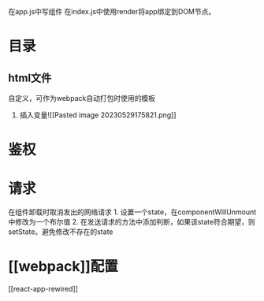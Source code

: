 在app.js中写组件
在index.js中使用render将app绑定到DOM节点。
# 目录
## html文件
自定义，可作为webpack自动打包时使用的模板
1. 插入变量![[Pasted image 20230529175821.png]]

# 鉴权
# 请求
在组件卸载时取消发出的网络请求
	1. 设置一个state，在componentWillUnmount中修改为一个布尔值
	2. 在发送请求的方法中添加判断，如果该state符合期望，则setState。避免修改不存在的state
# [[webpack]]配置
[[react-app-rewired]] 